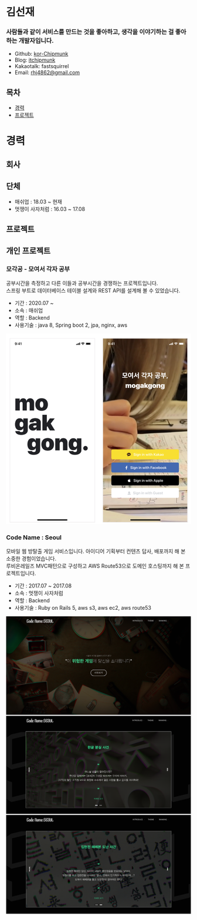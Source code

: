 # 김선재

### 사람들과 같이 서비스를 만드는 것을 좋아하고, 생각을 이야기하는 걸 좋아하는 개발자입니다.

- Github: [kor-Chipmunk](https://github.com/kor-Chipmunk/)
- Blog: [itchipmunk](https://itchipmunk.tistory.com)
- Kakaotalk: fastsquirrel
- Email: rhj4862@gmail.com

## 목차
- [경력](#경력)
- [프로젝트](#프로젝트)

# 경력

## 회사

## 단체
* 매쉬업 : 18.03 ~ 현재
* 멋쟁이 사자처럼 : 16.03 ~ 17.08

## 프로젝트

## 개인 프로젝트

### 모각공 - 모여서 각자 공부

공부시간을 측정하고 다른 이들과 공부시간을 경쟁하는 프로젝트입니다.  
스프링 부트로 데이터베이스 테이블 설계와 REST API를 설계해 볼 수 있었습니다.

- 기간 : 2020.07 ~
- 소속 : 매쉬업
- 역할 : Backend
- 사용기술 : java 8, Spring boot 2, jpa, nginx, aws

![images](./images/mogakgong1.png)

### Code Name : Seoul

모바일 웹 방탈출 게임 서비스입니다. 아이디어 기획부터 컨텐츠 답사, 배포까지 해 본 소중한 경험이었습니다.  
루비온레일즈 MVC패턴으로 구성하고 AWS Route53으로 도메인 호스팅까지 해 본 프로젝트입니다.

- 기간 : 2017.07 ~ 2017.08
- 소속 : 멋쟁이 사자처럼
- 역할 : Backend
- 사용기술 : Ruby on Rails 5, aws s3, aws ec2, aws route53

![images](./images/codename1.png)
![images](./images/codename2.png)
![images](./images/codename3.png)
